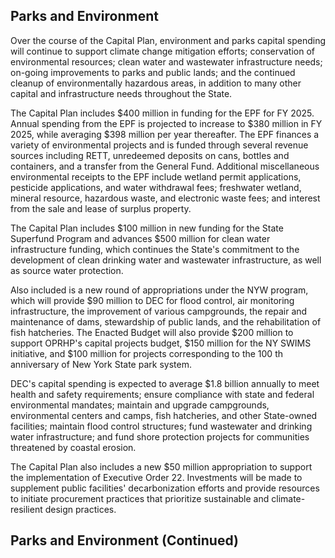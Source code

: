 ## **Parks and Environment**

Over the course of the Capital Plan, environment and parks capital spending will continue to support climate change mitigation efforts; conservation of environmental resources; clean water and wastewater infrastructure needs; on-going improvements to parks and public lands; and the continued cleanup of environmentally hazardous areas, in addition to many other capital and infrastructure needs throughout the State.

The Capital Plan includes $400 million in funding for the EPF for FY 2025. Annual spending from the EPF is projected to increase to $380 million in FY 2025, while averaging $398 million per year thereafter. The EPF finances a variety of environmental projects and is funded through several revenue sources including RETT, unredeemed deposits on cans, bottles and containers, and a transfer from the General Fund. Additional miscellaneous environmental receipts to the EPF include wetland permit applications, pesticide applications, and water withdrawal fees; freshwater wetland, mineral resource, hazardous waste, and electronic waste fees; and interest from the sale and lease of surplus property.

The Capital Plan includes $100 million in new funding for the State Superfund Program and advances $500 million for clean water infrastructure funding, which continues the State's commitment to the development of clean drinking water and wastewater infrastructure, as well as source water protection.

Also included is a new round of appropriations under the NYW program, which will provide $90 million to DEC for flood control, air monitoring infrastructure, the improvement of various campgrounds, the repair and maintenance of dams, stewardship of public lands, and the rehabilitation of fish hatcheries. The Enacted Budget will also provide $200 million to support OPRHP's capital projects budget, $150 million for the NY SWIMS initiative, and $100 million for projects corresponding to the 100 th anniversary of New York State park system.

DEC's capital spending is expected to average $1.8 billion annually to meet health and safety requirements; ensure compliance with state and federal environmental mandates; maintain and upgrade campgrounds, environmental centers and camps, fish hatcheries, and other State-owned facilities; maintain flood control structures; fund wastewater and drinking water infrastructure; and fund shore protection projects for communities threatened by coastal erosion.

The Capital Plan also includes a new $50 million appropriation to support the implementation of Executive Order 22. Investments will be made to supplement public facilities' decarbonization efforts and provide resources to initiate procurement practices that prioritize sustainable and climate-resilient design practices.

## **Parks and Environment (Continued)**